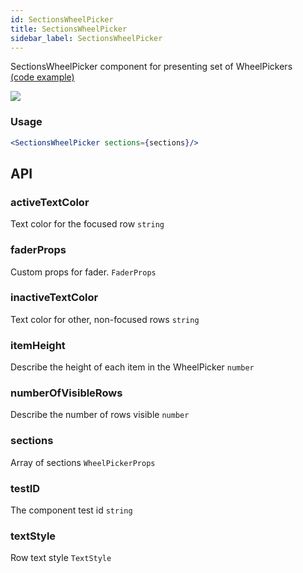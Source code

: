 ```yaml
---
id: SectionsWheelPicker
title: SectionsWheelPicker
sidebar_label: SectionsWheelPicker
---
```


SectionsWheelPicker component for presenting set of WheelPickers  
[(code example)](https://github.com/wix/react-native-ui-lib/blob/master/demo/src/screens/componentScreens/SectionsWheelPickerScreen.tsx)
<div style={{display: 'flex', flexDirection: 'row', overflowX: 'auto', maxHeight: '500px', alignItems: 'center'}}><img style={{maxHeight: '420px'}} src={'https://github.com/wix/react-native-ui-lib/blob/master/demo/showcase/SectionsWheelPicker/SectionsWheelPicker.gif?raw=true'}/>

</div>

### Usage
``` jsx live
<SectionsWheelPicker sections={sections}/>
```
## API
### activeTextColor
Text color for the focused row
`string ` 

### faderProps
Custom props for fader.
`FaderProps ` 

### inactiveTextColor
Text color for other, non-focused rows
`string ` 

### itemHeight
Describe the height of each item in the WheelPicker
`number ` 

### numberOfVisibleRows
Describe the number of rows visible
`number ` 

### sections
Array of sections
`WheelPickerProps ` 

### testID
The component test id
`string ` 

### textStyle
Row text style
`TextStyle ` 


